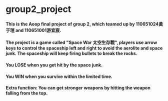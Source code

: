 # group2_project
#### This is the Aoop final project of group 2, which teamed up by 110651024黃于瑄 and 110651001游宜宸.
#### The project is a game called "Space War 太空生存戰", players use arrow keys to control the spaceship left and right to avoid the aerolite and space junk. The spaceship will keep firing bullets to break the rocks.
#### You LOSE when you get hit by the space junk.
#### You WIN when you survive within the limited time.
#### Extra function: You can get stronger weapons by hitting the weapon falling from the top.
